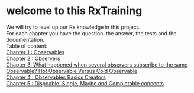 # welcome to this RxTraining
We will try to level up our Rx knowledge in this project.  
For each chapter you have the question, the answer, the tests and the documentation.  
Table of content:  
[Chapter 1 : Observables](Doc1_Observable.md)  
[Chapter 2 : Observers](Doc2_Observer.md)  
[Chapter 3: What happened when several observers subscribe to the same Observable? Hot Observable Versus Cold Observable](Doc3_SeveralSubscribing_ColdVsHot.md)  
[Chapter 4 : Observables Basics Creators](Doc4_ObservableCreators.md)  
[Chapter 5 : Dispoable, Single, Maybe and Completable concepts](Doc5_SpeicifcObservables.md)

[welcome to this RxTraining]: #welcome-to-this-rxtraining

